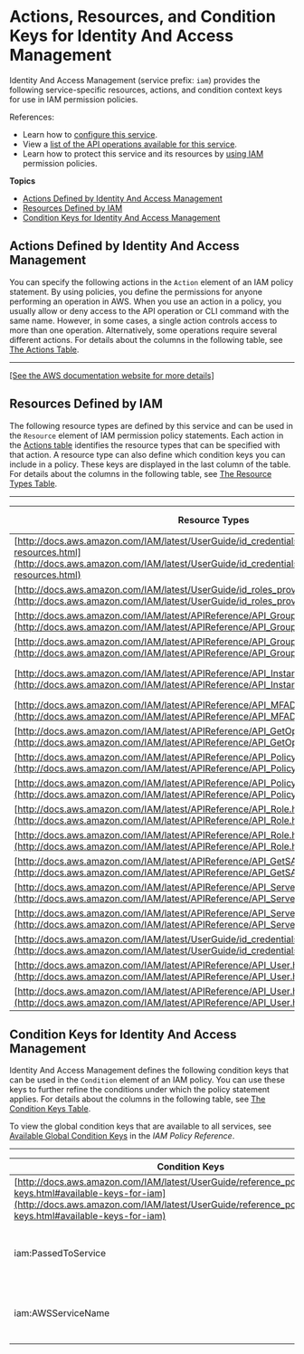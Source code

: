 # Actions, Resources, and Condition Keys for Identity And Access Management<a name="list_identityandaccessmanagement"></a>

Identity And Access Management \(service prefix: `iam`\) provides the following service\-specific resources, actions, and condition context keys for use in IAM permission policies\.

References:
+ Learn how to [configure this service](http://docs.aws.amazon.com/IAM/latest/UserGuide/)\.
+ View a [list of the API operations available for this service](http://docs.aws.amazon.com/IAM/latest/APIReference/)\.
+ Learn how to protect this service and its resources by [using IAM](http://docs.aws.amazon.com/IAM/latest/UserGuide/access_policies.html) permission policies\.

**Topics**
+ [Actions Defined by Identity And Access Management](#identityandaccessmanagement-actions-as-permissions)
+ [Resources Defined by IAM](#identityandaccessmanagement-resources-for-iam-policies)
+ [Condition Keys for Identity And Access Management](#identityandaccessmanagement-policy-keys)

## Actions Defined by Identity And Access Management<a name="identityandaccessmanagement-actions-as-permissions"></a>

You can specify the following actions in the `Action` element of an IAM policy statement\. By using policies, you define the permissions for anyone performing an operation in AWS\. When you use an action in a policy, you usually allow or deny access to the API operation or CLI command with the same name\. However, in some cases, a single action controls access to more than one operation\. Alternatively, some operations require several different actions\. For details about the columns in the following table, see [The Actions Table](reference_policies_actions-resources-contextkeys.md#actions_table)\.


****  
[\[See the AWS documentation website for more details\]](http://docs.aws.amazon.com/IAM/latest/UserGuide/list_identityandaccessmanagement.html)

## Resources Defined by IAM<a name="identityandaccessmanagement-resources-for-iam-policies"></a>

The following resource types are defined by this service and can be used in the `Resource` element of IAM permission policy statements\. Each action in the [Actions table](#identityandaccessmanagement-actions-as-permissions) identifies the resource types that can be specified with that action\. A resource type can also define which condition keys you can include in a policy\. These keys are displayed in the last column of the table\. For details about the columns in the following table, see [The Resource Types Table](reference_policies_actions-resources-contextkeys.md#resources_table)\.


****  

| Resource Types | ARN | Condition Keys | 
| --- | --- | --- | 
| [http://docs.aws.amazon.com/IAM/latest/UserGuide/id_credentials_temp_use-resources.html](http://docs.aws.amazon.com/IAM/latest/UserGuide/id_credentials_temp_use-resources.html) | arn:$\{Partition\}:iam::$\{Account\}:assumed\-role/$\{RoleName\}/$\{RoleSessionName\} |  | 
| [http://docs.aws.amazon.com/IAM/latest/UserGuide/id_roles_providers_saml.html](http://docs.aws.amazon.com/IAM/latest/UserGuide/id_roles_providers_saml.html) | arn:$\{Partition\}:iam::$\{Account\}:federated\-user/$\{UserName\} |  | 
| [http://docs.aws.amazon.com/IAM/latest/APIReference/API_Group.html](http://docs.aws.amazon.com/IAM/latest/APIReference/API_Group.html) | arn:$\{Partition\}:iam::$\{Account\}:group/$\{GroupNameWithPath\} |  | 
| [http://docs.aws.amazon.com/IAM/latest/APIReference/API_Group.html](http://docs.aws.amazon.com/IAM/latest/APIReference/API_Group.html) | arn:$\{Partition\}:iam::$\{Account\}:$\{GroupPath\} |  | 
| [http://docs.aws.amazon.com/IAM/latest/APIReference/API_InstanceProfile.html](http://docs.aws.amazon.com/IAM/latest/APIReference/API_InstanceProfile.html) | arn:$\{Partition\}:iam::$\{Account\}:instance\-profile/$\{InstanceProfileNameWithPath\} |  | 
| [http://docs.aws.amazon.com/IAM/latest/APIReference/API_MFADevice.html](http://docs.aws.amazon.com/IAM/latest/APIReference/API_MFADevice.html) | arn:$\{Partition\}:iam::$\{Account\}:mfa/$\{Path\}/$\{MfaTokenId\} |  | 
| [http://docs.aws.amazon.com/IAM/latest/APIReference/API_GetOpenIDConnectProvider.html](http://docs.aws.amazon.com/IAM/latest/APIReference/API_GetOpenIDConnectProvider.html) | arn:$\{Partition\}:iam::$\{Account\}:oidc\-provider/$\{OidcProviderName\} |  | 
| [http://docs.aws.amazon.com/IAM/latest/APIReference/API_Policy.html](http://docs.aws.amazon.com/IAM/latest/APIReference/API_Policy.html) | arn:$\{Partition\}:iam::$\{Account\}:policy/$\{PolicyNameWithPath\} |  | 
| [http://docs.aws.amazon.com/IAM/latest/APIReference/API_Policy.html](http://docs.aws.amazon.com/IAM/latest/APIReference/API_Policy.html) | arn:$\{Partition\}:iam::$\{Account\}:$\{PolicyPath\} |  | 
| [http://docs.aws.amazon.com/IAM/latest/APIReference/API_Role.html](http://docs.aws.amazon.com/IAM/latest/APIReference/API_Role.html) | arn:$\{Partition\}:iam::$\{Account\}:role/$\{RoleNameWithPath\} |  | 
| [http://docs.aws.amazon.com/IAM/latest/APIReference/API_Role.html](http://docs.aws.amazon.com/IAM/latest/APIReference/API_Role.html) | arn:$\{Partition\}:iam::$\{Account\}:$\{RolePath\} |  | 
| [http://docs.aws.amazon.com/IAM/latest/APIReference/API_GetSAMLProvider.html](http://docs.aws.amazon.com/IAM/latest/APIReference/API_GetSAMLProvider.html) | arn:$\{Partition\}:iam::$\{Account\}:saml\-provider/$\{SamlProviderName\} |  | 
| [http://docs.aws.amazon.com/IAM/latest/APIReference/API_ServerCertificate.html](http://docs.aws.amazon.com/IAM/latest/APIReference/API_ServerCertificate.html) | arn:$\{Partition\}:iam::$\{Account\}:server\-certificate/$\{CertificateNameWithPath\} |  | 
| [http://docs.aws.amazon.com/IAM/latest/APIReference/API_ServerCertificate.html](http://docs.aws.amazon.com/IAM/latest/APIReference/API_ServerCertificate.html) | arn:$\{Partition\}:iam::$\{Account\}:$\{ServerCertificatePath\} |  | 
| [http://docs.aws.amazon.com/IAM/latest/UserGuide/id_credentials_mfa_enable_sms.html](http://docs.aws.amazon.com/IAM/latest/UserGuide/id_credentials_mfa_enable_sms.html) | arn:$\{Partition\}:iam::$\{Account\}:sms\-mfa/$\{MfaTokenIdWithPath\} |  | 
| [http://docs.aws.amazon.com/IAM/latest/APIReference/API_User.html](http://docs.aws.amazon.com/IAM/latest/APIReference/API_User.html) | arn:$\{Partition\}:iam::$\{Account\}:user/$\{UserNameWithPath\} |  | 
| [http://docs.aws.amazon.com/IAM/latest/APIReference/API_User.html](http://docs.aws.amazon.com/IAM/latest/APIReference/API_User.html) | arn:$\{Partition\}:iam::$\{Account\}:$\{UserPath\} |  | 

## Condition Keys for Identity And Access Management<a name="identityandaccessmanagement-policy-keys"></a>

Identity And Access Management defines the following condition keys that can be used in the `Condition` element of an IAM policy\. You can use these keys to further refine the conditions under which the policy statement applies\. For details about the columns in the following table, see [The Condition Keys Table](reference_policies_actions-resources-contextkeys.md#context_keys_table)\.

To view the global condition keys that are available to all services, see [Available Global Condition Keys](http://docs.aws.amazon.com/IAM/latest/UserGuide/reference_policies_condition-keys.html#AvailableKeys) in the *IAM Policy Reference*\.


****  

| Condition Keys | Description | Type | 
| --- | --- | --- | 
| [http://docs.aws.amazon.com/IAM/latest/UserGuide/reference_policies_condition-keys.html#available-keys-for-iam](http://docs.aws.amazon.com/IAM/latest/UserGuide/reference_policies_condition-keys.html#available-keys-for-iam) | The ARN of an IAM policy\. | ARN | 
| iam:PassedToService | The AWS service to which this role is passed\. | String | 
| iam:AWSServiceName | The AWS service to which this role is attached\. | String | 